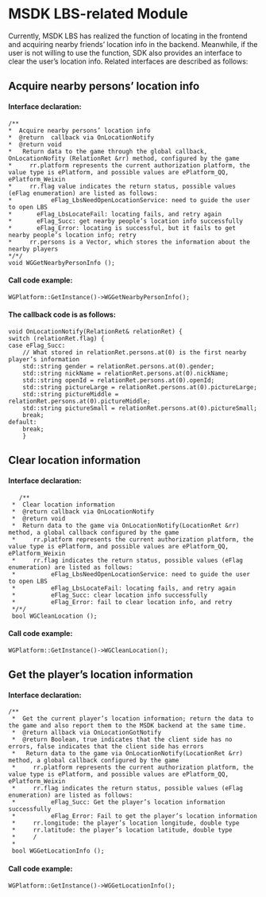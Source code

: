 ﻿MSDK LBS-related Module
=======
Currently, MSDK LBS has realized the function of locating in the frontend and acquiring nearby friends’ location info in the backend. Meanwhile, if the user is not willing to use the function, SDK also provides an interface to clear the user’s location info. Related interfaces are described as follows:

Acquire nearby persons’ location info
---
#### Interface declaration:

    /**
    *  Acquire nearby persons’ location info
    *  @return  callback via OnLocationNotify
    *  @return void
    *   Return data to the game through the global callback, OnLocationNofity (RelationRet &rr) method, configured by the game
    *     rr.platform represents the current authorization platform, the value type is ePlatform, and possible values are ePlatform_QQ, ePlatform_Weixin
    *     rr.flag value indicates the return status, possible values (eFlag enumeration) are listed as follows:
    * 			eFlag_LbsNeedOpenLocationService: need to guide the user to open LBS
    *  		eFlag_LbsLocateFail: locating fails, and retry again
    *  		eFlag_Succ: get nearby people’s location info successfully
    *  		eFlag_Error: locating is successful, but it fails to get nearby people’s location info; retry
    *     rr.persons is a Vector, which stores the information about the nearby players
    */*/
    void WGGetNearbyPersonInfo ();
   
#### Call code example:

	WGPlatform::GetInstance()->WGGetNearbyPersonInfo();

#### The callback code is as follows:

    void OnLocationNotify(RelationRet& relationRet) {
    switch (relationRet.flag) {
    case eFlag_Succ:
        // What stored in relationRet.persons.at(0) is the first nearby player’s information
		std::string gender = relationRet.persons.at(0).gender;
		std::string nickName = relationRet.persons.at(0).nickName;
		std::string openId = relationRet.persons.at(0).openId;
		std::string pictureLarge = relationRet.persons.at(0).pictureLarge;
		std::string pictureMiddle = relationRet.persons.at(0).pictureMiddle;
		std::string pictureSmall = relationRet.persons.at(0).pictureSmall;
        break;
    default:
        break;
    	}
	
	
Clear location information
---

#### Interface declaration:

       /**
     *  Clear location information
     *  @return callback via OnLocationNotify
     *  @return void
     *  Return data to the game via OnLocationNotify(LocationRet &rr) method, a global callback configured by the game
     *     rr.platform represents the current authorization platform, the value type is ePlatform, and possible values are ePlatform_QQ, ePlatform_Weixin
     *     rr.flag indicates the return status, possible values (eFlag enumeration) are listed as follows:
     * 			eFlag_LbsNeedOpenLocationService: need to guide the user to open LBS
     *  		eFlag_LbsLocateFail: locating fails, and retry again
     *  		eFlag_Succ: clear location info successfully
     *  		eFlag_Error: fail to clear location info, and retry
     */*/
     bool WGCleanLocation ();
     
#### Call code example:

	WGPlatform::GetInstance()->WGCleanLocation();
	
	
Get the player’s location information
---

#### Interface declaration:

    /**
     *  Get the current player’s location information; return the data to the game and also report them to the MSDK backend at the same time.
     *  @return allback via OnLocationGotNotify
     *  @return Boolean, true indicates that the client side has no errors, false indicates that the client side has errors
	 *   Return data to the game via OnLocationNotify(LocationRet &rr) method, a global callback configured by the game
	 *     rr.platform represents the current authorization platform, the value type is ePlatform, and possible values are ePlatform_QQ, ePlatform_Weixin
	 *     rr.flag indicates the return status, possible values (eFlag enumeration) are listed as follows:
	 *  		eFlag_Succ: Get the player’s location information successfully
	 *  		eFlag_Error: Fail to get the player’s location information
	 *     rr.longitude: the player’s location longitude, double type
	 *     rr.latitude: the player’s location latitude, double type
	 *     /
	 *     
     bool WGGetLocationInfo ();
     
#### Call code example:

	WGPlatform::GetInstance()->WGGetLocationInfo();
